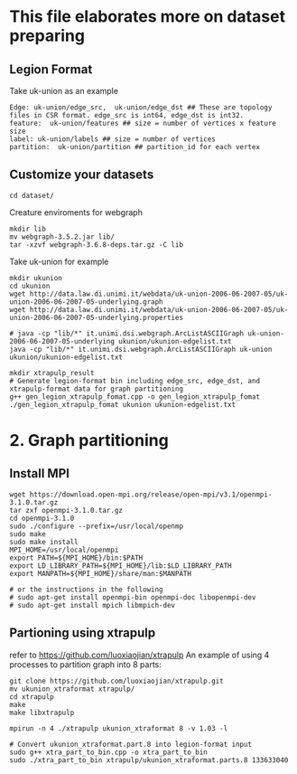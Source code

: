 # This file elaborates more on dataset preparing

## Legion Format
Take uk-union as an example
```
Edge: uk-union/edge_src,  uk-union/edge_dst ## These are topology files in CSR format. edge_src is int64, edge_dst is int32.
feature:  uk-union/features ## size = number of vertices x feature size
label: uk-union/labels ## size = number of vertices
partition:  uk-union/partition ## partition_id for each vertex
```
## Customize your datasets
```
cd dataset/
```
Creature enviroments for webgraph
```
mkdir lib
mv webgraph-3.5.2.jar lib/
tar -xzvf webgraph-3.6.8-deps.tar.gz -C lib
```
Take uk-union for example
```
mkdir ukunion
cd ukunion
wget http://data.law.di.unimi.it/webdata/uk-union-2006-06-2007-05/uk-union-2006-06-2007-05-underlying.graph
wget http://data.law.di.unimi.it/webdata/uk-union-2006-06-2007-05/uk-union-2006-06-2007-05-underlying.properties

# java -cp "lib/*" it.unimi.dsi.webgraph.ArcListASCIIGraph uk-union-2006-06-2007-05-underlying ukunion/ukunion-edgelist.txt
java -cp "lib/*" it.unimi.dsi.webgraph.ArcListASCIIGraph uk-union ukunion/ukunion-edgelist.txt

mkdir xtrapulp_result
# Generate legion-format bin including edge_src, edge_dst, and xtrapulp-format data for graph partitioning
g++ gen_legion_xtrapulp_fomat.cpp -o gen_legion_xtrapulp_fomat
./gen_legion_xtrapulp_fomat ukunion ukunion-edgelist.txt

```

# 2. Graph partitioning
## Install MPI
```
wget https://download.open-mpi.org/release/open-mpi/v3.1/openmpi-3.1.0.tar.gz
tar zxf openmpi-3.1.0.tar.gz
cd openmpi-3.1.0
sudo ./configure --prefix=/usr/local/openmp
sudo make
sudo make install
MPI_HOME=/usr/local/openmpi
export PATH=${MPI_HOME}/bin:$PATH
export LD_LIBRARY_PATH=${MPI_HOME}/lib:$LD_LIBRARY_PATH
export MANPATH=${MPI_HOME}/share/man:$MANPATH

# or the instructions in the following
# sudo apt-get install openmpi-bin openmpi-doc libopenmpi-dev
# sudo apt-get install mpich libmpich-dev

```
## Partioning using xtrapulp
refer to https://github.com/luoxiaojian/xtrapulp
An example of using 4 processes to partition graph into 8 parts:
```
git clone https://github.com/luoxiaojian/xtrapulp.git
mv ukunion_xtraformat xtrapulp/
cd xtrapulp
make
make libxtrapulp

mpirun -n 4 ./xtrapulp ukunion_xtraformat 8 -v 1.03 -l

# Convert ukunion_xtraformat.part.8 into legion-format input
sudo g++ xtra_part_to_bin.cpp -o xtra_part_to_bin
sudo ./xtra_part_to_bin xtrapulp/ukunion_xtraformat.parts.8 133633040
```